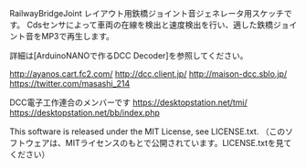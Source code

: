 RailwayBridgeJoint
レイアウト用鉄橋ジョイント音ジェネレータ用スケッチです。
Cdsセンサによって車両の在線を検出と速度検出を行い、適した鉄橋ジョイント音をMP3で再生します。

詳細は[ArduinoNANOで作るDCC Decoder]を参照してください。

http://ayanos.cart.fc2.com/ http://dcc.client.jp/ http://maison-dcc.sblo.jp/ https://twitter.com/masashi_214

DCC電子工作連合のメンバーです
https://desktopstation.net/tmi/ https://desktopstation.net/bb/index.php

This software is released under the MIT License, see LICENSE.txt.
（このソフトウェアは、MITライセンスのもとで公開されています。LICENSE.txtを見てください）

